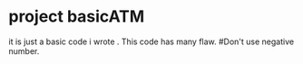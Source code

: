 # project basicATM
it is just a basic code i wrote . This code has many flaw.
#Don't use negative number.
